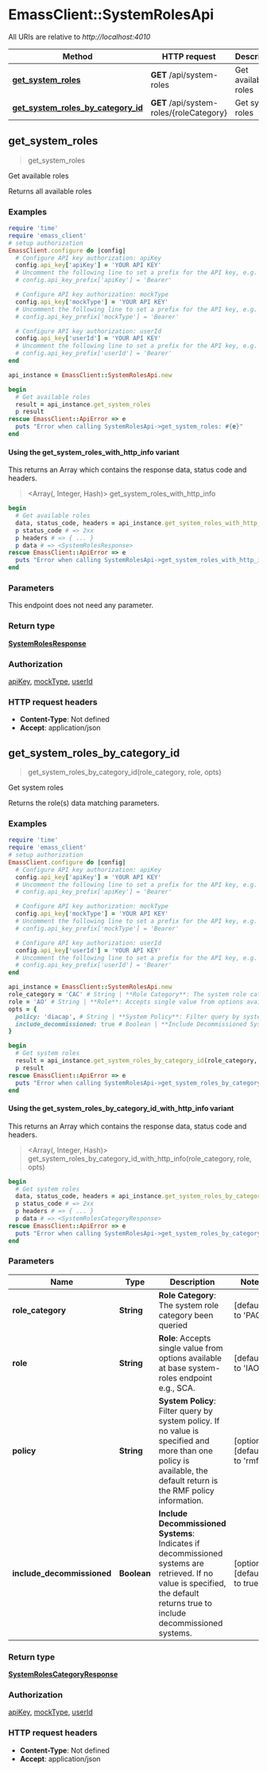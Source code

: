 # EmassClient::SystemRolesApi

All URIs are relative to *http://localhost:4010*

| Method | HTTP request | Description |
| ------ | ------------ | ----------- |
| [**get_system_roles**](SystemRolesApi.md#get_system_roles) | **GET** /api/system-roles | Get available roles |
| [**get_system_roles_by_category_id**](SystemRolesApi.md#get_system_roles_by_category_id) | **GET** /api/system-roles/{roleCategory} | Get system roles |


## get_system_roles

> <SystemRolesResponse> get_system_roles

Get available roles

Returns all available roles

### Examples

```ruby
require 'time'
require 'emass_client'
# setup authorization
EmassClient.configure do |config|
  # Configure API key authorization: apiKey
  config.api_key['apiKey'] = 'YOUR API KEY'
  # Uncomment the following line to set a prefix for the API key, e.g. 'Bearer' (defaults to nil)
  # config.api_key_prefix['apiKey'] = 'Bearer'

  # Configure API key authorization: mockType
  config.api_key['mockType'] = 'YOUR API KEY'
  # Uncomment the following line to set a prefix for the API key, e.g. 'Bearer' (defaults to nil)
  # config.api_key_prefix['mockType'] = 'Bearer'

  # Configure API key authorization: userId
  config.api_key['userId'] = 'YOUR API KEY'
  # Uncomment the following line to set a prefix for the API key, e.g. 'Bearer' (defaults to nil)
  # config.api_key_prefix['userId'] = 'Bearer'
end

api_instance = EmassClient::SystemRolesApi.new

begin
  # Get available roles
  result = api_instance.get_system_roles
  p result
rescue EmassClient::ApiError => e
  puts "Error when calling SystemRolesApi->get_system_roles: #{e}"
end
```

#### Using the get_system_roles_with_http_info variant

This returns an Array which contains the response data, status code and headers.

> <Array(<SystemRolesResponse>, Integer, Hash)> get_system_roles_with_http_info

```ruby
begin
  # Get available roles
  data, status_code, headers = api_instance.get_system_roles_with_http_info
  p status_code # => 2xx
  p headers # => { ... }
  p data # => <SystemRolesResponse>
rescue EmassClient::ApiError => e
  puts "Error when calling SystemRolesApi->get_system_roles_with_http_info: #{e}"
end
```

### Parameters

This endpoint does not need any parameter.

### Return type

[**SystemRolesResponse**](SystemRolesResponse.md)

### Authorization

[apiKey](../README.md#apiKey), [mockType](../README.md#mockType), [userId](../README.md#userId)

### HTTP request headers

- **Content-Type**: Not defined
- **Accept**: application/json


## get_system_roles_by_category_id

> <SystemRolesCategoryResponse> get_system_roles_by_category_id(role_category, role, opts)

Get system roles

Returns the role(s) data matching parameters.

### Examples

```ruby
require 'time'
require 'emass_client'
# setup authorization
EmassClient.configure do |config|
  # Configure API key authorization: apiKey
  config.api_key['apiKey'] = 'YOUR API KEY'
  # Uncomment the following line to set a prefix for the API key, e.g. 'Bearer' (defaults to nil)
  # config.api_key_prefix['apiKey'] = 'Bearer'

  # Configure API key authorization: mockType
  config.api_key['mockType'] = 'YOUR API KEY'
  # Uncomment the following line to set a prefix for the API key, e.g. 'Bearer' (defaults to nil)
  # config.api_key_prefix['mockType'] = 'Bearer'

  # Configure API key authorization: userId
  config.api_key['userId'] = 'YOUR API KEY'
  # Uncomment the following line to set a prefix for the API key, e.g. 'Bearer' (defaults to nil)
  # config.api_key_prefix['userId'] = 'Bearer'
end

api_instance = EmassClient::SystemRolesApi.new
role_category = 'CAC' # String | **Role Category**: The system role category been queried
role = 'AO' # String | **Role**: Accepts single value from options available at base system-roles endpoint e.g., SCA.
opts = {
  policy: 'diacap', # String | **System Policy**: Filter query by system policy. If no value is specified and more than one policy is available, the default return is the RMF policy information.
  include_decommissioned: true # Boolean | **Include Decommissioned Systems**: Indicates if decommissioned systems are retrieved. If no value is specified, the default returns true to include decommissioned systems.
}

begin
  # Get system roles
  result = api_instance.get_system_roles_by_category_id(role_category, role, opts)
  p result
rescue EmassClient::ApiError => e
  puts "Error when calling SystemRolesApi->get_system_roles_by_category_id: #{e}"
end
```

#### Using the get_system_roles_by_category_id_with_http_info variant

This returns an Array which contains the response data, status code and headers.

> <Array(<SystemRolesCategoryResponse>, Integer, Hash)> get_system_roles_by_category_id_with_http_info(role_category, role, opts)

```ruby
begin
  # Get system roles
  data, status_code, headers = api_instance.get_system_roles_by_category_id_with_http_info(role_category, role, opts)
  p status_code # => 2xx
  p headers # => { ... }
  p data # => <SystemRolesCategoryResponse>
rescue EmassClient::ApiError => e
  puts "Error when calling SystemRolesApi->get_system_roles_by_category_id_with_http_info: #{e}"
end
```

### Parameters

| Name | Type | Description | Notes |
| ---- | ---- | ----------- | ----- |
| **role_category** | **String** | **Role Category**: The system role category been queried | [default to &#39;PAC&#39;] |
| **role** | **String** | **Role**: Accepts single value from options available at base system-roles endpoint e.g., SCA. | [default to &#39;IAO&#39;] |
| **policy** | **String** | **System Policy**: Filter query by system policy. If no value is specified and more than one policy is available, the default return is the RMF policy information. | [optional][default to &#39;rmf&#39;] |
| **include_decommissioned** | **Boolean** | **Include Decommissioned Systems**: Indicates if decommissioned systems are retrieved. If no value is specified, the default returns true to include decommissioned systems. | [optional][default to true] |

### Return type

[**SystemRolesCategoryResponse**](SystemRolesCategoryResponse.md)

### Authorization

[apiKey](../README.md#apiKey), [mockType](../README.md#mockType), [userId](../README.md#userId)

### HTTP request headers

- **Content-Type**: Not defined
- **Accept**: application/json

